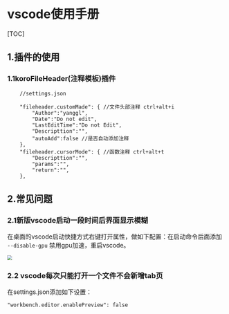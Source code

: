 # vscode使用手册

[TOC]



## 1.插件的使用

### 1.1koroFileHeader(注释模板)插件

```
    //settings.json
    
    "fileheader.customMade": { //文件头部注释 ctrl+alt+i
        "Author":"yanggl",
        "Date":"Do not edit",
        "LastEditTime":"Do not Edit",
        "Descripttion":"",
        "autoAdd":false //是否自动添加注释
    },
    "fileheader.cursorMode": { //函数注释 ctrl+alt+t
        "Descripttion":"",
        "params":"",
        "return":"",  
    },
```



## 2.常见问题

### 2.1新版vscode启动一段时间后界面显示模糊

在桌面的vscode启动快捷方式右键打开属性，做如下配置：在启动命令后面添加  `--disable-gpu`  禁用gpu加速，重启vscode。

<img src="https://github.com/Youngygl/studyNotes/blob/master/assets/img/20200609004650.png" style="zoom: 67%;" />

### 2.2 vscode每次只能打开一个文件不会新增tab页

在settings.json添加如下设置：

```
"workbench.editor.enablePreview": false
```

